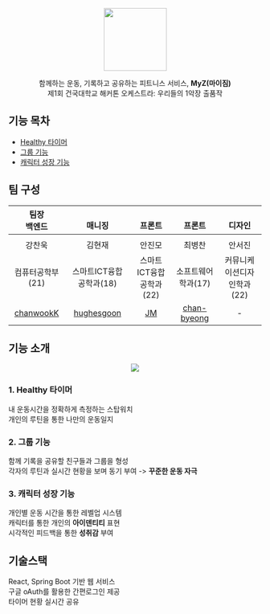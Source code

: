 <p align="center">
  <img src="https://github.com/chanwookK/teamRemember/blob/main/assets/logo.png" width="125"/>
</p>
<p align="center">함께하는 운동,​ 기록하고 공유하는 피트니스 서비스, <strong>MyZ(마이짐)</strong><br/>제1회 건국대학교 해커톤 오케스트라: 우리들의 1악장 출품작</p>

## 기능 목차
- [Healthy 타이머](#1-healthy-타이머)
- [그룹 기능](#2-그룹-기능)
- [캐릭터 성장 기능](#3-캐릭터-성장-기능)

## 팀 구성

|팀장<br/>백엔드| <br/>매니징 | <br/>프론트 | <br/>프론트 | <br/>디자인 |
|:---:|:---:|:---:|:---:|:---:|
|   |   |   |   |   |
|  강찬욱 | 김현재 | 안진모 | 최병찬 | 안서진 |
|  컴퓨터공학부(21) | 스마트ICT융합공학과(18) | 스마트ICT융합공학과(22) | 소프트웨어학과(17) | 커뮤니케이션디자인학과(22) |
| [chanwookK](https://github.com/chanwookK)  | [hughesgoon](https://github.com/hughesgoon)  | [JM](https://github.com/ajm6238)  | [chan-byeong](https://github.com/chan-byeong)  | - |

## 기능 소개

<p align="center">
  <img src="https://github.com/chanwookK/teamRemember/raw/main/assets/demo.png"/>
</p>

### 1. Healthy 타이머
내 운동시간을 정확하게 측정하는 스탑워치​   
개인의 루틴을 통한 나만의 운동일지​

### 2. 그룹 기능
함께 기록을 공유할 친구들과 그룹을 형성​   
각자의 루틴과 실시간 현황을 보며 동기 부여 -> **꾸준한 운동 자극**

### 3. 캐릭터 성장 기능
개인별 운동 시간을 통한 레벨업 시스템​   
캐릭터를 통한 개인의 **아이덴티티** 표현​   
시각적인 피드백을 통한 **성취감** 부여

## 기술스택
React, Spring Boot 기반 웹 서비스​   
구글 oAuth를 활용한 간편로그인 제공​   
타이머 현황 실시간 공유
